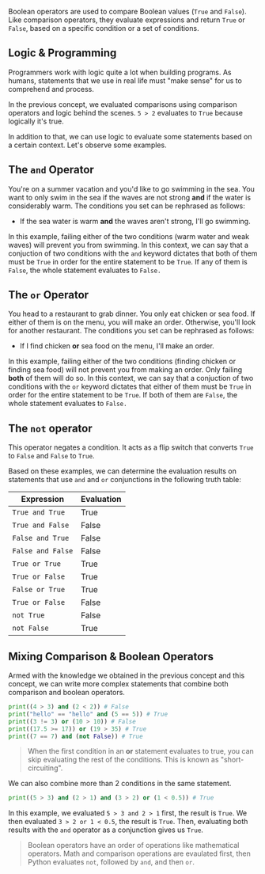 Boolean operators are used to compare Boolean values (`True` and `False`). Like comparison operators, they evaluate expressions and return `True` or `False`, based on a specific condition or a set of conditions.

## Logic & Programming

Programmers work with logic quite a lot when building programs. As humans, statements that we use in real life must "make sense" for us to comprehend and process. 

In the previous concept, we evaluated comparisons using comparison operators and logic behind the scenes. `5 > 2` evaluates to `True` because logically it's true. 

In addition to that, we can use logic to evaluate some statements based on a certain context. Let's observe some examples.

## The `and` Operator

You're on a summer vacation and you'd like to go swimming in the sea. You want to only swim in the sea if the waves are not strong **and** if the water is considerably warm. The conditions you set can be rephrased as follows:

- If the sea water is warm **and** the waves aren't strong, I'll go swimming.

In this example, failing either of the two conditions (warm water and weak waves) will prevent you from swimming. In this context, we can say that a conjuction of two conditions with the `and` keyword dictates that both of them must be `True` in order for the entire statement to be `True`. If any of them is `False`, the whole statement evaluates to `False.`

## The `or` Operator

You head to a restaurant to grab dinner. You only eat chicken or sea food. If either of them is on the menu, you will make an order. Otherwise, you'll look for another restaurant. The conditions you set can be rephrased as follows:

- If I find chicken **or** sea food on the menu, I'll make an order.

In this example, failing either of the two conditions (finding chicken or finding sea food) will not prevent you from making an order. Only failing **both** of them will do so. In this context, we can say that a conjuction of two conditions with the `or` keyword dictates that either of them must be `True` in order for the entire statement to be `True`. If both of them are `False`, the whole statement evaluates to `False.`

## The `not` operator

This operator negates a condition. It acts as a flip switch that converts `True` to `False` and `False` to `True`.

Based on these examples, we can determine the evaluation results on statements that use `and` and `or` conjunctions in the following truth table:

| Expression        | Evaluation |
| ----------------- | ---------- |
| `True and True`   | True       |
| `True and False`  | False      |
| `False and True`  | False      |
| `False and False` | False      |
| `True or True`    | True       |
| `True or False`   | True       |
| `False or True`   | True       |
| `True or False`   | False      |
| `not True`        | False      |
| `not False`       | True       |




## Mixing Comparison & Boolean Operators

Armed with the knowledge we obtained in the previous concept and this concept, we can write more complex statements that combine both comparison and boolean operators.

```python
print((4 > 3) and (2 < 2)) # False
print("hello" == "hello" and (5 == 5)) # True
print((3 != 3) or (10 > 10)) # False
print((17.5 >= 17)) or (19 > 35) # True
print((7 == 7) and (not False)) # True
```

> When the first condition in an **or** statement evaluates to true, you can skip evaluating the rest of the conditions. This is known as "short-circuiting".

We can also combine more than 2 conditions in the same statement.

```python
print((5 > 3) and (2 > 1) and (3 > 2) or (1 < 0.5)) # True
```

In this example, we evaluated `5 > 3 and 2 > 1` first, the result is `True`. We then evaluated `3 > 2 or 1 < 0.5`, the result is `True`. Then, evaluating both results with the `and` operator as a conjunction gives us `True`.

> Boolean operators have an order of operations like mathematical operators. Math and comparison operations are evaulated first, then Python evaluates `not`, followed by `and`, and then `or`.





